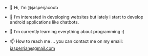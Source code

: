 - 👋 Hi, I’m @jasperjacoob
 
- 👀 I’m interested in developing websites but lately i start to develop android applications like chatbots.
- 🌱 I’m currently learning everything about programming :)
- 📫 How to reach me ... you can contact me on my email: jasperrjan@gmail.com
<!---
jasperjacoob/jasperjacoob is a ✨ special ✨ repository because its `README.md` (this file) appears on your GitHub profile.
You can click the Preview link to take a look at your changes.
--->

